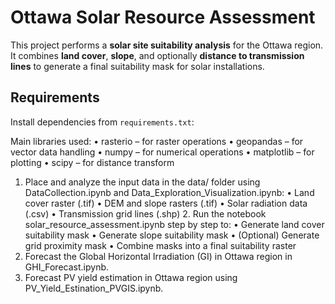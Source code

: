 # Ottawa Solar Resource Assessment

This project performs a **solar site suitability analysis** for the Ottawa region. It combines **land cover**, **slope**, and optionally **distance to transmission lines** to generate a final suitability mask for solar installations.

## Requirements

Install dependencies from `requirements.txt`:

Main libraries used:
	•	rasterio – for raster operations
	•	geopandas – for vector data handling
	•	numpy – for numerical operations
	•	matplotlib – for plotting
	•	scipy – for distance transform

 1.	Place and analyze the input data in the data/ folder using DataCollection.ipynb and Data_Exploration_Visualization.ipynb:
	•	Land cover raster (.tif)
	•	DEM and slope rasters (.tif)
	•	Solar radiation data (.csv)
	•	Transmission grid lines (.shp)
	2.	Run the notebook solar_resource_assessment.ipynb step by step to:
	•	Generate land cover suitability mask
	•	Generate slope suitability mask
	•	(Optional) Generate grid proximity mask
	•	Combine masks into a final suitability raster
  3. Forecast the Global Horizontal Irradiation (GI) in Ottawa region in GHI_Forecast.ipynb.
  4. Forecast PV yield estimation in Ottawa region using PV_Yield_Estination_PVGIS.ipynb.
